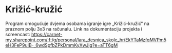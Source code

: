 # Križić-kružić
Program omogućuje dvjema osobama  igranje igre „Križić-kružić“ na praznom polju 3x3 na računalu.
Link na dokumentaciju projekta i screencast: https://carnet-my.sharepoint.com/:f:/g/personal/lara_desnica_skole_hr/EkYTaMzfqMVPm5eH3FeP9uIB-_6wdSpfbZPkDmmKyXwJig?e=aTT6gM

